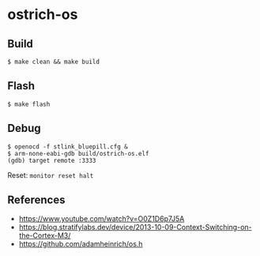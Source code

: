 # ostrich-os

## Build

```
$ make clean && make build
```

## Flash

```
$ make flash
```
## Debug

```
$ openocd -f stlink_bluepill.cfg &
$ arm-none-eabi-gdb build/ostrich-os.elf
(gdb) target remote :3333
```

Reset: ```monitor reset halt```

## References

- https://www.youtube.com/watch?v=O0Z1D6p7J5A
- https://blog.stratifylabs.dev/device/2013-10-09-Context-Switching-on-the-Cortex-M3/
- https://github.com/adamheinrich/os.h